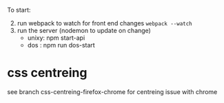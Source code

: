 

To start:

2. run webpack to watch for front end changes
   ```webpack --watch```
3. run the server (nodemon to update on change)
   - unixy: npm start-api
   - dos  : npm run dos-start

css centreing
=============
see branch css-centreing-firefox-chrome for centreing issue with chrome
